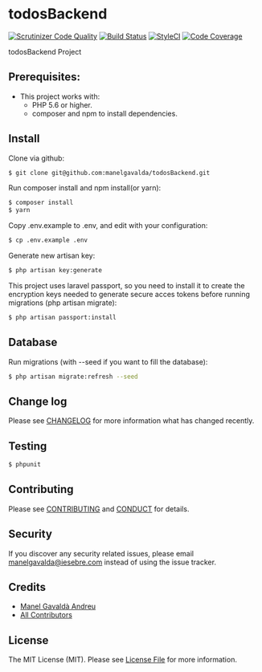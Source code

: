 # todosBackend
[![Scrutinizer Code Quality](https://scrutinizer-ci.com/g/manelgavalda/todosBackend/badges/quality-score.png?b=master)](https://scrutinizer-ci.com/g/manelgavalda/todosBackend/?branch=master)
[![Build Status](https://travis-ci.org/manelgavalda/todosBackend.svg?branch=master)](https://travis-ci.org/manelgavalda/todosBackend)
[![StyleCI](https://styleci.io/repos/71568885/shield?branch=master)](https://styleci.io/repos/71568885)
[![Code Coverage](https://scrutinizer-ci.com/g/manelgavalda/todosBackend/badges/coverage.png?b=master)](https://scrutinizer-ci.com/g/manelgavalda/todosBackend/?branch=master)


todosBackend Project

## Prerequisites:

- This project works with: 
    - PHP 5.6 or higher.
    - composer and npm to install dependencies.

## Install

Clone via github:

``` bash
$ git clone git@github.com:manelgavalda/todosBackend.git
```

Run composer install and npm install(or yarn):
``` bash
$ composer install
$ yarn
```

Copy .env.example to .env, and edit with your configuration:
``` bash
$ cp .env.example .env
```

Generate new artisan key:
``` bash
$ php artisan key:generate
```

This project uses laravel passport, so you need to install it to create the encryption keys needed to generate secure acces tokens before running migrations (php artisan migrate):
``` bash
$ php artisan passport:install
```

## Database

Run migrations (with --seed if you want to fill the database):
``` bash
$ php artisan migrate:refresh --seed
```

## Change log

Please see [CHANGELOG](CHANGELOG.md) for more information what has changed recently.

## Testing

``` bash
$ phpunit
```

## Contributing

Please see [CONTRIBUTING](CONTRIBUTING.md) and [CONDUCT](CONDUCT.md) for details.

## Security

If you discover any security related issues, please email manelgavalda@iesebre.com instead of using the issue tracker.

## Credits

- [Manel Gavaldà Andreu][link-author]
- [All Contributors][link-contributors]

## License

The MIT License (MIT). Please see [License File](LICENSE.md) for more information.

[ico-version]: https://img.shields.io/packagist/v/manelgavalda/todos-backend.svg?style=flat-square
[ico-license]: https://img.shields.io/badge/license-MIT-brightgreen.svg?style=flat-square
[ico-travis]: https://img.shields.io/travis/manelgavalda/todos-backend/master.svg?style=flat-square
[ico-scrutinizer]: https://img.shields.io/scrutinizer/coverage/g/manelgavalda/todos-backend.svg?style=flat-square
[ico-code-quality]: https://img.shields.io/scrutinizer/g/manelgavalda/todos-backend.svg?style=flat-square
[ico-downloads]: https://img.shields.io/packagist/dt/manelgavalda/todos-backend.svg?style=flat-square

[link-packagist]: https://packagist.org/packages/manelgavalda/todos-backend
[link-travis]: https://travis-ci.org/manelgavalda/todos-backend
[link-scrutinizer]: https://scrutinizer-ci.com/g/manelgavalda/todos-backend/code-structure
[link-code-quality]: https://scrutinizer-ci.com/g/manelgavalda/todos-backend
[link-downloads]: https://packagist.org/packages/manelgavalda/todos-backend
[link-author]: https://github.com/manelgavalda
[link-contributors]: ../../contributors